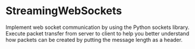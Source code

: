# StreamingWebSockets
Implement web socket communication by using the Python sockets library. Execute packet transfer from server to client to help you better understand how packets can be created by putting the message length as a header.
